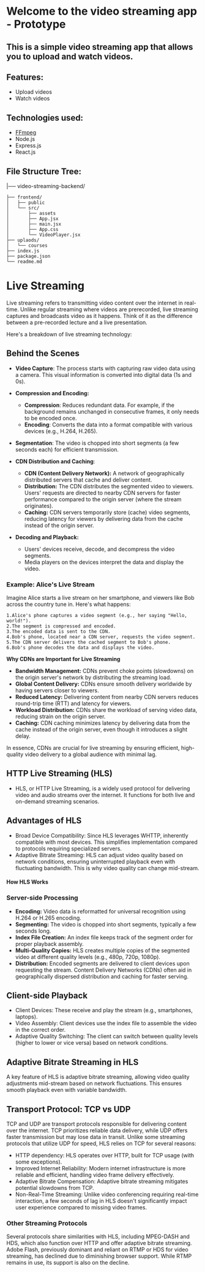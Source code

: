 # Welcome to the video streaming app - Prototype

## This is a simple video streaming app that allows you to upload and watch videos.

## Features:
- Upload videos
- Watch videos

## Technologies used:
- [FFmpeg](https://ffmpeg.org/download.html)
- Node.js
- Express.js
- React.js


## File Structure Tree:



|── video-streaming-backend/

    ├── frontend/
    │   ├── public
    │   └── src/
    │       ├── assets
    │       ├── App.jsx
    │       ├── main.jsx
    │       ├── App.css
    │       └── VideoPlayer.jsx
    ├── uplaods/
    │   └── courses
    ├── index.js
    ├── package.json
    └── readme.md

    
# Live Streaming

Live streaming refers to transmitting video content over the internet in real-time. Unlike regular streaming where videos are prerecorded, live streaming captures and broadcasts video as it happens. Think of it as the difference between a pre-recorded lecture and a live presentation.

Here's a breakdown of live streaming technology:

## Behind the Scenes

 - **Video Capture**: The process starts with capturing raw video data using a camera. This visual information is converted into digital data (1s and 0s).

 - **Compression and Encoding:**

    - **Compression**: Reduces redundant data. For example, if the background remains unchanged in consecutive frames, it only needs to be encoded once.
    - **Encoding**: Converts the data into a format compatible with various devices (e.g., H.264, H.265).
 - **Segmentation**: The video is chopped into short segments (a few seconds each) for efficient transmission.

 - **CDN Distribution and Caching**:

    - **CDN (Content Delivery Network):** A network of geographically distributed servers that cache and deliver content.
    - **Distribution:** The CDN distributes the segmented video to viewers. Users' requests are directed to nearby CDN servers for faster performance compared to the origin server (where the stream originates).
    - **Caching:** CDN servers temporarily store (cache) video segments, reducing latency for viewers by delivering data from the cache instead of the origin server.
 - **Decoding and Playback:**

    - Users' devices receive, decode, and decompress the video segments.
    - Media players on the devices interpret the data and display the video.


### Example: Alice's Live Stream

Imagine Alice starts a live stream on her smartphone, and viewers like Bob across the country tune in. Here's what happens:

    1.Alice's phone captures a video segment (e.g., her saying "Hello, world!").
    2.The segment is compressed and encoded.
    3.The encoded data is sent to the CDN.
    4.Bob's phone, located near a CDN server, requests the video segment.
    5.The CDN server delivers the cached segment to Bob's phone.
    6.Bob's phone decodes the data and displays the video.

    
**Why CDNs are Important for Live Streaming**

 - **Bandwidth Management:** CDNs prevent choke points (slowdowns) on the origin server's network by distributing the streaming load.
 - **Global Content Delivery:** CDNs ensure smooth delivery worldwide by having servers closer to viewers.
 - **Reduced Latency:** Delivering content from nearby CDN servers reduces round-trip time (RTT) and latency for viewers.
 - **Workload Distribution:** CDNs share the workload of serving video data, reducing strain on the origin server.
 - **Caching:** CDN caching minimizes latency by delivering data from the cache instead of the origin server, even though it introduces a slight delay.
   
In essence, CDNs are crucial for live streaming by ensuring efficient, high-quality video delivery to a global audience with minimal lag.
    

## HTTP Live Streaming (HLS)
 - HLS, or HTTP Live Streaming, is a widely used protocol for delivering video and audio streams over the internet. It functions for both live and on-demand streaming scenarios.

   

## Advantages of HLS
 - Broad Device Compatibility: Since HLS leverages WHTTP, inherently compatible with most devices. This simplifies implementation compared to protocols requiring specialized servers.
 - Adaptive Bitrate Streaming: HLS can adjust video quality based on network conditions, ensuring uninterrupted playback even with fluctuating bandwidth. This is why video quality can change mid-stream.


   
#### How HLS Works

### Server-side Processing

- **Encoding:** Video data is reformatted for universal recognition using H.264 or H.265 encoding.
- **Segmenting:** The video is chopped into short segments, typically a few seconds long.
- **Index File Creation:** An index file keeps track of the segment order for proper playback assembly.
- **Multi-Quality Copies:** HLS creates multiple copies of the segmented video at different quality levels (e.g., 480p, 720p, 1080p).
- **Distribution:** Encoded segments are delivered to client devices upon requesting the stream. Content Delivery Networks (CDNs) often aid in geographically dispersed distribution and caching for faster serving.

  
## Client-side Playback

- Client Devices: These receive and play the stream (e.g., smartphones, laptops).
- Video Assembly: Client devices use the index file to assemble the video in the correct order.
- Adaptive Quality Switching: The client can switch between quality levels (higher to lower or vice versa) based on network conditions.


## Adaptive Bitrate Streaming in HLS

A key feature of HLS is adaptive bitrate streaming, allowing video quality adjustments mid-stream based on network fluctuations. This ensures smooth playback even with variable bandwidth.

## Transport Protocol: TCP vs UDP

TCP and UDP are transport protocols responsible for delivering content over the internet. TCP prioritizes reliable data delivery, while UDP offers faster transmission but may lose data in transit. Unlike some streaming protocols that utilize UDP for speed, HLS relies on TCP for several reasons:

 - HTTP dependency: HLS operates over HTTP, built for TCP usage (with some exceptions).
 - Improved Internet Reliability: Modern internet infrastructure is more reliable and efficient, handling video frame delivery effectively.
 - Adaptive Bitrate Compensation: Adaptive bitrate streaming mitigates potential slowdowns from TCP.
 - Non-Real-Time Streaming: Unlike video conferencing requiring real-time interaction, a few seconds of lag in HLS doesn't significantly impact user experience compared to missing video frames.
   
### Other Streaming Protocols

Several protocols share similarities with HLS, including MPEG-DASH and HDS, which also function over HTTP and offer adaptive bitrate streaming. Adobe Flash, previously dominant and reliant on RTMP or HDS for video streaming, has declined due to diminishing browser support. While RTMP remains in use, its support is also on the decline.
